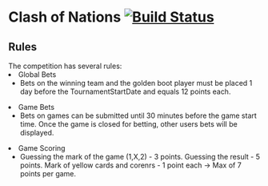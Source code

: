 Clash of Nations [![Build Status](https://travis-ci.org/ezraroi/Mundialito.svg?branch=master)](https://travis-ci.org/ezraroi/Mundialito)
==========

<h2>Rules</h2>
The competition has several rules:

<li>Global Bets<ul><li>Bets on the winning team and the golden boot player must be placed 1 day before the TournamentStartDate and equals 12 points each.</li></ul></li>
<li>Game Bets<ul><li>Bets on games can be submitted until 30 minutes before the game start time. Once the game is closed for betting, other users bets will be displayed.</li></ul></li>
<li>Game Scoring<ul><li>Guessing the mark of the game (1,X,2) - 3 points. Guessing the result - 5 points. Mark of yellow cards and corenrs - 1 point each -> Max of 7 points per game.</li></ul></li>

